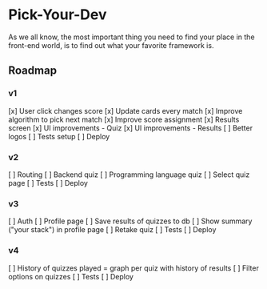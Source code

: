 # Pick-Your-Dev

As we all know, the most important thing you need to find your place in the front-end world, is to find out what your favorite framework is.

## Roadmap

### v1

[x] User click changes score
[x] Update cards every match
[x] Improve algorithm to pick next match
[x] Improve score assignment
[x] Results screen
[x] UI improvements - Quiz
[x] UI improvements - Results
[ ] Better logos
[ ] Tests setup
[ ] Deploy

### v2

[ ] Routing
[ ] Backend quiz
[ ] Programming language quiz
[ ] Select quiz page
[ ] Tests
[ ] Deploy

### v3

[ ] Auth
[ ] Profile page
[ ] Save results of quizzes to db
[ ] Show summary ("your stack") in profile page
[ ] Retake quiz
[ ] Tests
[ ] Deploy

### v4

[ ] History of quizzes played = graph per quiz with history of results
[ ] Filter options on quizzes
[ ] Tests
[ ] Deploy
